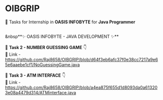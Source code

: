 # OIBGRIP
🎯 Tasks for Internship in **OASIS INFOBYTE** for **Java Programmer**  
<br>

   &nbsp**✨ OASIS INFOBYTE - JAVA DEVELOPMENT  ✨**
<br>
<br>
🚀  **Task 2 - NUMBER GUESSING GAME** 👇
<br>
🔗 Link - https://github.com/Raj8658/OIBGRIP/blob/d64f3eb6afc37f0e38cc7217a9e65e6aaebe1cf1/NoGuessingGame.java
<br>
<br>
🚀  **Task 3 - ATM INTERFACE** 👇
<br>
🔗 Link - https://github.com/Raj8658/OIBGRIP/blob/a4ea875f655d1d8093da0a613203e08a4479d314/ATMinterface.java
